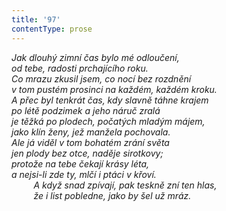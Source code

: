 ```yaml
---
title: '97'
contentType: prose
---
```


_Jak dlouhý zimní čas bylo mé odloučení,  
od tebe, radosti prchajícího roku.  
Co mrazu zkusil jsem, co nocí bez rozdnění  
v tom pustém prosinci na každém, každém kroku.  
A přec byl tenkrát čas, kdy slavně táhne krajem  
po létě podzimek a jeho náruč zralá  
je těžká po plodech, počatých mladým májem,  
jako klín ženy, jež manžela pochovala.  
Ale já viděl v tom bohatém zrání světa  
jen plody bez otce, naděje sirotkovy;  
protože na tebe čekají krásy léta,  
a nejsi-li zde ty, mlčí i ptáci v křoví.  
         A když snad zpívají, pak teskně zní ten hlas,  
         že i list pobledne, jako by šel už mráz._
